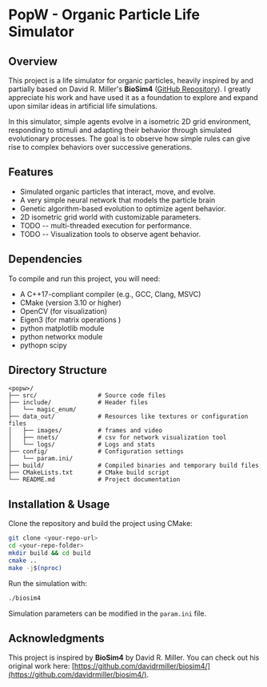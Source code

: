 # PopW - Organic Particle Life Simulator

## Overview
This project is a life simulator for organic particles, heavily inspired by and partially based on David R. Miller's **BioSim4** ([GitHub Repository](https://github.com/davidrmiller/biosim4)). I greatly appreciate his work and have used it as a foundation to explore and expand upon similar ideas in artificial life simulations.

In this simulator, simple agents evolve in a isometric 2D grid environment, responding to stimuli and adapting their behavior through simulated evolutionary processes. The goal is to observe how simple rules can give rise to complex behaviors over successive generations.

## Features
- Simulated organic particles that interact, move, and evolve.
- A very simple neural network that models the particle brain 
- Genetic algorithm-based evolution to optimize agent behavior.
- 2D isometric grid world with customizable parameters.
- TODO -- multi-threaded execution for performance.
- TODO -- Visualization tools to observe agent behavior.

## Dependencies
To compile and run this project, you will need:
- A C++17-compliant compiler (e.g., GCC, Clang, MSVC)
- CMake (version 3.10 or higher)
- OpenCV (for visualization)
- Eigen3 (for matrix operations )
- python matplotlib module
- python networkx module
- pythopn scipy

## Directory Structure

```
<popw>/
├── src/                 # Source code files  
├── include/             # Header files
│   └── magic_enum/
├── data_out/            # Resources like textures or configuration files
│   ├── images/          # frames and video 
│   ├── nnets/           # csv for network visualization tool
│   └── logs/            # Logs and stats
├── config/              # Configuration settings
│   └── param.ini/         
├── build/               # Compiled binaries and temporary build files
├── CMakeLists.txt       # CMake build script
└── README.md            # Project documentation

```


## Installation & Usage
Clone the repository and build the project using CMake:

```sh
git clone <your-repo-url>
cd <your-repo-folder>
mkdir build && cd build
cmake ..
make -j$(nproc)
```

Run the simulation with:
```sh
./biosim4
```

Simulation parameters can be modified in the `param.ini` file.

## Acknowledgments
This project is inspired by **BioSim4** by David R. Miller. You can check out his original work here: [https://github.com/davidrmiller/biosim4/](https://github.com/davidrmiller/biosim4/).

